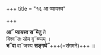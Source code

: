 +++
title = "१६ आ प्यायस्व"

+++

**आ᳓ प्यायस्व स᳓मेतु** ते  
विश्व᳓तः सोम वृ᳓ष्ण्यम् ।  
**भ᳓वा** वा᳓जस्य **सङ्गथे᳓**+++(=संगमने)+++ ॥
